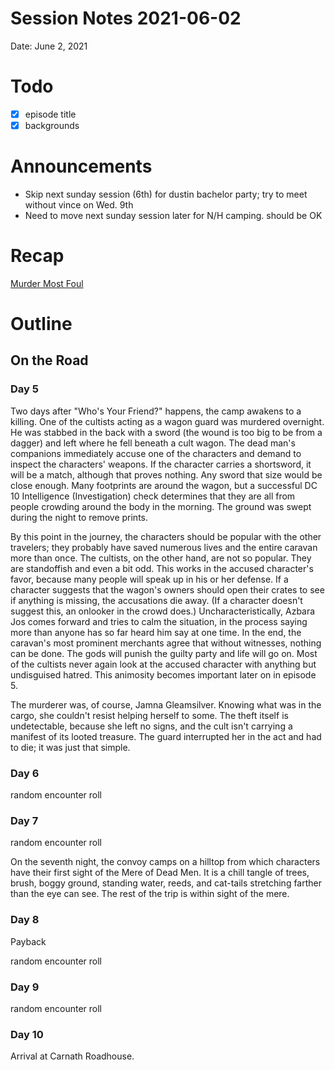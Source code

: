 # Session Notes 2021-06-02

Date: June 2, 2021

# Todo

- [x]  episode title
- [x]  backgrounds

# Announcements

- Skip next sunday session (6th) for dustin bachelor party; try to meet without vince on Wed. 9th
- Need to move next sunday session later for N/H camping. should be OK

# Recap

[Murder Most Foul](../Adventure%20Log/Murder%20Most%20Foul.md) 

# Outline

## On the Road

### Day 5

Two days after "Who's Your Friend?" happens, the camp awakens to a killing. One of the cultists acting as a wagon guard was murdered overnight. He was stabbed in the back with a sword (the wound is too big to be from a dagger) and left where he fell beneath a cult wagon. The dead man's companions immediately accuse one of the characters and demand to inspect the characters' weapons. If the character carries a shortsword, it will be a match, although that proves nothing. Any sword that size would be close enough. Many footprints are around the wagon, but a successful DC 10 Intelligence (Investigation) check determines that they are all from people crowding around the body in the morning. The ground was swept during the night to remove prints.

By this point in the journey, the characters should be popular with the other travelers; they probably have saved numerous lives and the entire caravan more than once. The cultists, on the other hand, are not so popular. They are standoffish and even a bit odd. This works in the accused character's favor, because many people will speak up in his or her defense. If a character suggests that the wagon's owners should open their crates to see if anything is missing, the accusations die away. (If a character doesn't suggest this, an onlooker in the crowd does.) Uncharacteristically, Azbara Jos comes forward and tries to calm the situation, in the process saying more than anyone has so far heard him say at one time. In the end, the caravan's most prominent merchants agree that without witnesses, nothing can be done. The gods will punish the guilty party and life will go on. Most of the cultists never again look at the accused character with anything but undisguised hatred. This animosity becomes important later on in episode 5.

The murderer was, of course, Jamna Gleamsilver. Knowing what was in the cargo, she couldn't resist helping herself to some. The theft itself is undetectable, because she left no signs, and the cult isn't carrying a manifest of its looted treasure. The guard interrupted her in the act and had to die; it was just that simple.

### Day 6

random encounter roll

### Day 7

random encounter roll

On the seventh night, the convoy camps on a hilltop from which characters have their first sight of the Mere of Dead Men. It is a chill tangle of trees, brush, boggy ground, standing water, reeds, and cat-tails stretching farther than the eye can see. The rest of the trip is within sight of the mere.

### Day 8

Payback

random encounter roll

### Day 9

random encounter roll

### Day 10

Arrival at Carnath Roadhouse.